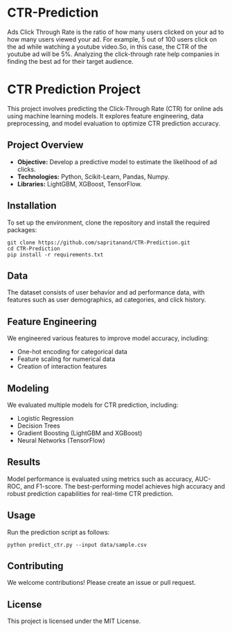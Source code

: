 # CTR-Prediction
Ads Click Through Rate is the ratio of how many users clicked on your ad to how many users viewed your ad. For example, 5 out of 100 users click on the ad while watching a youtube video.So, in this case, the CTR of the youtube ad will be 5%. Analyzing the click-through rate help companies in finding the best ad for their target audience. 
  
  

  <h1>CTR Prediction Project</h1>
  <p>This project involves predicting the Click-Through Rate (CTR) for online ads using machine learning models. It explores feature engineering, data preprocessing, and model evaluation to optimize CTR prediction accuracy.</p>

  <h2>Project Overview</h2>
  <ul>
    <li><strong>Objective:</strong> Develop a predictive model to estimate the likelihood of ad clicks.</li>
    <li><strong>Technologies:</strong> Python, Scikit-Learn, Pandas, Numpy.</li>
    <li><strong>Libraries:</strong> LightGBM, XGBoost, TensorFlow.</li>
  </ul>

  <h2>Installation</h2>
  <p>To set up the environment, clone the repository and install the required packages:</p>
  <pre><code>git clone https://github.com/sapritanand/CTR-Prediction.git
cd CTR-Prediction
pip install -r requirements.txt</code></pre>

  <h2>Data</h2>
  <p>The dataset consists of user behavior and ad performance data, with features such as user demographics, ad categories, and click history.</p>

  <h2>Feature Engineering</h2>
  <p>We engineered various features to improve model accuracy, including:</p>
  <ul>
    <li>One-hot encoding for categorical data</li>
    <li>Feature scaling for numerical data</li>
    <li>Creation of interaction features</li>
  </ul>

  <h2>Modeling</h2>
  <p>We evaluated multiple models for CTR prediction, including:</p>
  <ul>
    <li>Logistic Regression</li>
    <li>Decision Trees</li>
    <li>Gradient Boosting (LightGBM and XGBoost)</li>
    <li>Neural Networks (TensorFlow)</li>
  </ul>

  <h2>Results</h2>
  <p>Model performance is evaluated using metrics such as accuracy, AUC-ROC, and F1-score. The best-performing model achieves high accuracy and robust prediction capabilities for real-time CTR prediction.</p>

  <h2>Usage</h2>
  <p>Run the prediction script as follows:</p>
  <pre><code>python predict_ctr.py --input data/sample.csv</code></pre>

  <h2>Contributing</h2>
  <p>We welcome contributions! Please create an issue or pull request.</p>

  <h2>License</h2>
  <p>This project is licensed under the MIT License.</p>

</body>
</html>
